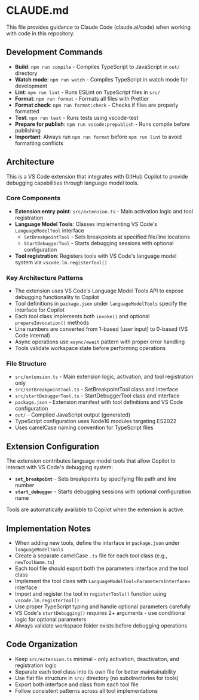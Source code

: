 # CLAUDE.md

This file provides guidance to Claude Code (claude.ai/code) when working with code in this repository.

## Development Commands

- **Build**: `npm run compile` - Compiles TypeScript to JavaScript in `out/` directory
- **Watch mode**: `npm run watch` - Compiles TypeScript in watch mode for development
- **Lint**: `npm run lint` - Runs ESLint on TypeScript files in `src/`
- **Format**: `npm run format` - Formats all files with Prettier
- **Format check**: `npm run format:check` - Checks if files are properly formatted
- **Test**: `npm run test` - Runs tests using vscode-test
- **Prepare for publish**: `npm run vscode:prepublish` - Runs compile before publishing
- **Important**: Always run `npm run format` before `npm run lint` to avoid formatting conflicts

## Architecture

This is a VS Code extension that integrates with GitHub Copilot to provide debugging capabilities through language model tools.

### Core Components

- **Extension entry point**: `src/extension.ts` - Main activation logic and tool registration
- **Language Model Tools**: Classes implementing VS Code's `LanguageModelTool` interface
  - `SetBreakpointTool` - Sets breakpoints at specified file/line locations
  - `StartDebuggerTool` - Starts debugging sessions with optional configuration
- **Tool registration**: Registers tools with VS Code's language model system via `vscode.lm.registerTool()`

### Key Architecture Patterns

- The extension uses VS Code's Language Model Tools API to expose debugging functionality to Copilot
- Tool definitions in `package.json` under `languageModelTools` specify the interface for Copilot
- Each tool class implements both `invoke()` and optional `prepareInvocation()` methods
- Line numbers are converted from 1-based (user input) to 0-based (VS Code internal)
- Async operations use `async/await` pattern with proper error handling
- Tools validate workspace state before performing operations

### File Structure

- `src/extension.ts` - Main extension logic, activation, and tool registration only
- `src/setBreakpointTool.ts` - SetBreakpointTool class and interface
- `src/startDebuggerTool.ts` - StartDebuggerTool class and interface
- `package.json` - Extension manifest with tool definitions and VS Code configuration
- `out/` - Compiled JavaScript output (generated)  
- TypeScript configuration uses Node16 modules targeting ES2022
- Uses camelCase naming convention for TypeScript files

## Extension Configuration

The extension contributes language model tools that allow Copilot to interact with VS Code's debugging system:

- **`set_breakpoint`** - Sets breakpoints by specifying file path and line number
- **`start_debugger`** - Starts debugging sessions with optional configuration name

Tools are automatically available to Copilot when the extension is active.

## Implementation Notes

- When adding new tools, define the interface in `package.json` under `languageModelTools`
- Create a separate camelCase `.ts` file for each tool class (e.g., `newToolName.ts`)
- Each tool file should export both the parameters interface and the tool class
- Implement the tool class with `LanguageModelTool<ParametersInterface>` interface
- Import and register the tool in `registerTools()` function using `vscode.lm.registerTool()`
- Use proper TypeScript typing and handle optional parameters carefully
- VS Code's `startDebugging()` requires 2+ arguments - use conditional logic for optional parameters
- Always validate workspace folder exists before debugging operations

## Code Organization

- Keep `src/extension.ts` minimal - only activation, deactivation, and registration logic
- Separate each tool class into its own file for better maintainability
- Use flat file structure in `src/` directory (no subdirectories for tools)
- Export both interface and class from each tool file
- Follow consistent patterns across all tool implementations